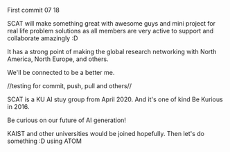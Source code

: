 First commit 07 18

SCAT will make something great with awesome guys and mini project for real life problem solutions as all members are very active to support and collaborate amazingly :D

It has a strong point of making the global research networking with North America, North Europe, and others.

We'll be connected to be a better me.

//testing for commit, push, pull and others//

SCAT is a KU AI stuy group from April 2020. And it's one of kind Be Kurious in 2016.


Be curious on our future of AI generation!


KAIST and other universities would be joined hopefully.
Then let's do something :D
using ATOM
